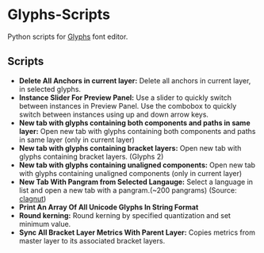 # Glyphs-Scripts
Python scripts for [Glyphs](glyphsapp.com) font editor.


## Scripts
* **Delete All Anchors in current layer:** Delete all anchors in current layer, in selected glyphs.
* **Instance Slider For Preview Panel:** Use a slider to quickly switch between instances in Preview Panel. Use the combobox to quickly switch between instances using up and down arrow keys.  
* **New tab with glyphs containing both components and paths in same layer:** Open new tab with glyphs containing both components and paths in same layer (only in current layer)  
* **New tab with glyphs containing bracket layers:** Open new tab with glyphs containing bracket layers. (Glyphs 2)  
* **New tab with glyphs containing unaligned components:** Open new tab with glyphs containing unaligned components (only in current layer)  
* **New Tab With Pangram from Selected Langauge:** Select a language in list and open a new tab with a pangram.(~200 pangrams) (Source: [clagnut](http://clagnut.com/blog/2380/))  
* **Print An Array Of All Unicode Glyphs In String Format**  
* **Round kerning:** Round kerning by specified quantization and set minimum value. 
* **Sync All Bracket Layer Metrics With Parent Layer:** Copies metrics from master layer to its associated bracket layers. 